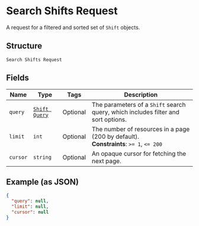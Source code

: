 
# Search Shifts Request

A request for a filtered and sorted set of `Shift` objects.

## Structure

`Search Shifts Request`

## Fields

| Name | Type | Tags | Description |
|  --- | --- | --- | --- |
| `query` | [`Shift Query`](../../doc/models/shift-query.md) | Optional | The parameters of a `Shift` search query, which includes filter and sort options. |
| `limit` | `int` | Optional | The number of resources in a page (200 by default).<br>**Constraints**: `>= 1`, `<= 200` |
| `cursor` | `string` | Optional | An opaque cursor for fetching the next page. |

## Example (as JSON)

```json
{
  "query": null,
  "limit": null,
  "cursor": null
}
```


